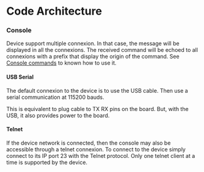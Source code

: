 # Code Architecture

### Console

Device support multiple connexion. In that case, the message will be displayed in
all the connexions. The received command will be echoed to all connexions with a prefix
that display the origin of the command. See [Console commands](srcdoc/consoleCommands.md) to
known how to use it.

#### USB Serial

The default connexion to the device is to use the USB cable.
Then use a serial communication at 115200 bauds.

This is equivalent to plug cable to TX RX pins on the board. But, with the USB,
it also provides power to the board.

#### Telnet

If the device network is connected, then the console may also be accessible through a telnet connexion.
To connect to the device simply connect to its IP port 23 with the Telnet protocol.
Only one telnet client at a time is supported by the device.

